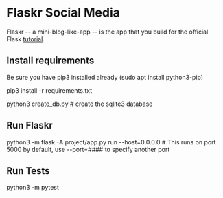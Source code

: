 # Flaskr Social Media

Flaskr -- a mini-blog-like-app -- is the app that you build for the official Flask [tutorial](https://flask.palletsprojects.com/en/3.0.x/tutorial/).

## Install requirements

Be sure you have pip3 installed already (sudo apt install python3-pip)

pip3 install -r requirements.txt

python3 create_db.py # create the sqlite3 database

## Run Flaskr

python3 -m flask -A project/app.py run --host=0.0.0.0    # This runs on port 5000 by default, use --port=#### to specify another port

## Run Tests

python3 -m pytest
